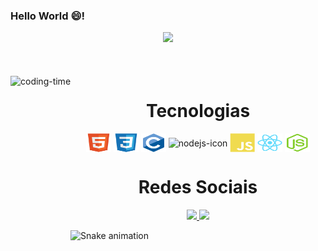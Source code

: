### Hello World 😄!

<!--
**nfifi/nfifi** is a ✨ _special_ ✨ repository because its `README.md` (this file) appears on your GitHub profile.

Here are some ideas to get you started:

- 🔭 I’m currently working on ...
- 🌱 I’m currently learning ...
- 👯 I’m looking to collaborate on ...
- 🤔 I’m looking for help with ...
- 💬 Ask me about ...
- 📫 How to reach me: ...
-  Pronouns: ...
- ⚡ Fun fact: ...
-->


<div align="center">
  
<a href="https://github.com/nfifi/github-readme-stats">
  <img height=200 src="https://github-readme-stats.vercel.app/api?username=nfifi&show_icons=true&theme=codeSTACKr" />
</a>
<!-- <a href="https://github.com/nfifi/github-readme-stats">
  <img height=200 src="https://github-readme-stats.vercel.app/api/top-langs/?username=nfifi&layout=donut" />
</a> -->

</div>
<br>
<br>
<div  align="center"> 
  <div style="display: inline_block"><br>
    <img align="left" height="250" alt="coding-time" src="code.gif">
    <h1 align="center">Tecnologias</h1>
    <img align="center" height="30" width="40" alt="html-icon" src="https://raw.githubusercontent.com/devicons/devicon/master/icons/html5/html5-original.svg">
    <img align="center" height="30" width="40" alt="css-icon" src="https://raw.githubusercontent.com/devicons/devicon/master/icons/css3/css3-original.svg">
    <img align="center" height="30" width="40" alt="c-icon" src="https://raw.githubusercontent.com/devicons/devicon/master/icons/c/c-original.svg">
     <img align="center" height="30" width="40" alt="nodejs-icon" src="https://raw.githubusercontent.com/jmnote/z-icons/master/svg/cpp.svg">
    <img align="center" height="30" width="40" alt="js-icon"  src="https://raw.githubusercontent.com/devicons/devicon/master/icons/javascript/javascript-plain.svg">
    <img align="center" height="30" width="40" alt="react-icon" src="https://raw.githubusercontent.com/devicons/devicon/master/icons/react/react-original.svg">
    <img align="center" height="30" width="40" alt="nodejs-icon" src="https://raw.githubusercontent.com/devicons/devicon/master/icons/nodejs/nodejs-original.svg">
   </div>
    
  
  <h1 align="center">Redes Sociais</h1>
    <a href = "mailto: nzolafifi@gmail.com">
      <img width="30" src="https://github.com/nfifi/nfifi/assets/82395796/c6caa2d0-f063-4584-ba9c-addede502587">
    </a>
    <a href = "https://www.linkedin.com/in/luigi-gottardello-fonseca-44651a205/">
      <img width="25" src="https://github.com/nfifi/nfifi/assets/82395796/b603e6a8-15bf-4a0b-8a15-62d01e325b15">
    </a>
 <!--   <a href = "https://www.youtube.com/channel/UCd5Ivcm28R1C3fCQKbOx2cg">
      <img width="35" src="youtube.svg">
    </a>
    <a href = "https://www.instagram.com/devparadev/">
      <img width="25" src="instagram.png">
    </a>  -->
</div>
  
![Snake animation](https://github.com/LuigiGF/LuigiGF/blob/output/github-contribution-grid-snake.svg)
